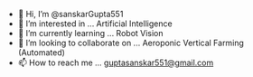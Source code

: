 - 👋 Hi, I’m @sanskarGupta551
- 👀 I’m interested in ... Artificial Intelligence 
- 🌱 I’m currently learning ... Robot Vision
- 💞️ I’m looking to collaborate on ... Aeroponic Vertical Farming (Automated)
- 📫 How to reach me ... guptasanskar551@gmail.com

<!---
sanskarGupta551/sanskarGupta551 is a ✨ special ✨ repository because its `README.md` (this file) appears on your GitHub profile.
You can click the Preview link to take a look at your changes.
--->
